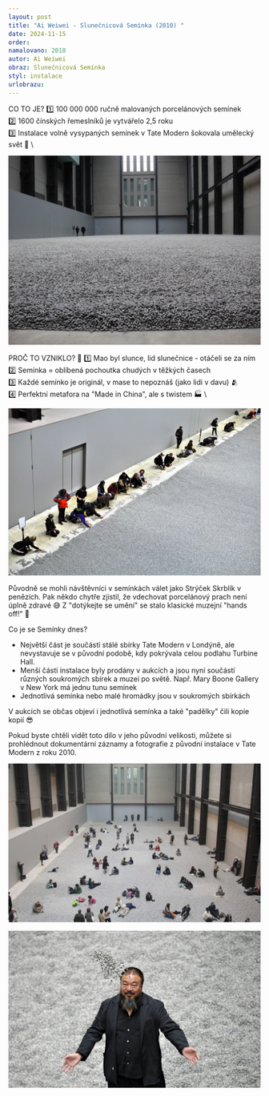 ```yaml
---
layout: post
title: "Ai Weiwei - Slunečnicová Semínka (2010) "
date: 2024-11-15
order: 
namalovano: 2010
autor: Ai Weiwei
obraz: Slunečnicová Semínka
styl: instalace
urlobrazu: 
---
```


CO TO JE?
1️⃣ 100 000 000 ručně malovaných porcelánových semínek \
2️⃣ 1600 čínských řemeslníků je vytvářelo  2,5 roku \
3️⃣ Instalace volně vysypaných semínek v Tate Modern šokovala umělecký svět 🎨 \

![Ai Weiwei - Slunečnicová Semínka (2010)](/assets/obrazy/slunecnicova-seminka.jpg)

PROČ TO VZNIKLO? 🤔
1️⃣ Mao byl slunce, lid slunečnice - otáčeli se za ním \
2️⃣ Semínka = oblíbená pochoutka chudých v těžkých časech \
3️⃣ Každé semínko je originál, v mase to nepoznáš (jako lidi v davu) 🫂 \
4️⃣ Perfektní metafora na "Made in China", ale s twistem 🏭 \

![Ai Weiwei - Slunečnicová Semínka (2010)](/assets/obrazy/tate-slunecnicova-seminka.jpg)

Původně se mohli návštěvníci v semínkách válet jako Strýček Skrblík v penězích. Pak někdo chytře zjistil, že vdechovat porcelánový prach není úplně zdravé 😅 Z "dotýkejte se umění" se stalo klasické muzejní "hands off!" 🚫

Co je se Semínky dnes?
- Největší část je součástí stálé sbírky Tate Modern v Londýně, ale nevystavuje se v původní podobě, kdy pokrývala celou podlahu Turbine Hall.
- Menší části instalace byly prodány v aukcích a jsou nyní součástí různých soukromých sbírek a muzeí po světě. Např. Mary Boone Gallery v New York má jednu tunu semínek
- Jednotlivá semínka nebo malé hromádky jsou v soukromých sbírkách

V aukcích se občas objeví i jednotlivá semínka a také "padělky" čili kopie kopií 😎

Pokud byste chtěli vidět toto dílo v jeho původní velikosti, můžete si prohlédnout dokumentární záznamy a fotografie z původní instalace v Tate Modern z roku 2010. 

![Ai Weiwei - Slunečnicová Semínka (2010)](/assets/obrazy/ss-landscape.webp)

![Ai Weiwei - Slunečnicová Semínka (2010)](/assets/obrazy/Ai-Weiwei-Sunflower-Seeds-Tate-Modern-London-May-2-2011.jpg)